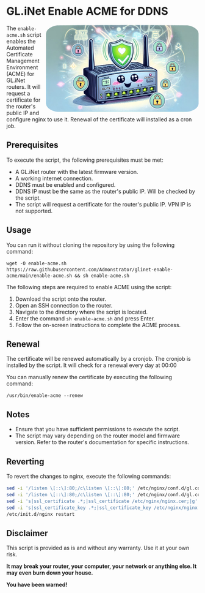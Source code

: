 # GL.iNet Enable ACME for DDNS

<img src="images/screen.jpg" width="400" align="right" alt="Profile Picture" style="border-radius: 10%;">

The `enable-acme.sh` script enables the Automated Certificate Management Environment (ACME) for GL.iNet routers.
It will request a certificate for the router's public IP and configure nginx to use it.
Renewal of the certificate will installed as a cron job.

## Prerequisites

To execute the script, the following prerequisites must be met:

- A GL.iNet router with the latest firmware version.
- A working internet connection.
- DDNS must be enabled and configured.
- DDNS IP must be the same as the router's public IP. Will be checked by the script.
- The script will request a certificate for the router's public IP. VPN IP is not supported.

## Usage

You can run it without cloning the repository by using the following command:

```shell
wget -O enable-acme.sh https://raw.githubusercontent.com/Admonstrator/glinet-enable-acme/main/enable-acme.sh && sh enable-acme.sh
```

The following steps are required to enable ACME using the script:

1. Download the script onto the router.
2. Open an SSH connection to the router.
3. Navigate to the directory where the script is located.
4. Enter the command `sh enable-acme.sh` and press Enter.
5. Follow the on-screen instructions to complete the ACME process.

## Renewal

The certificate will be renewed automatically by a cronjob. The cronjob is installed by the script.
It will check for a renewal every day at 00:00

You can manually renew the certificate by executing the following command:

```shell
/usr/bin/enable-acme --renew
```

## Notes

- Ensure that you have sufficient permissions to execute the script.
- The script may vary depending on the router model and firmware version. Refer to the router's documentation for specific instructions.

## Reverting

To revert the changes to nginx, execute the following commands:

```sh
sed -i '/listen \[::\]:80;/c\listen \[::\]:80;' /etc/nginx/conf.d/gl.conf
sed -i '/listen \[::\]:80;/c\listen \[::\]:80;' /etc/nginx/conf.d/gl.conf
sed -i 's|ssl_certificate .*;|ssl_certificate /etc/nginx/nginx.cer;|g' /etc/nginx/conf.d/gl.conf
sed -i 's|ssl_certificate_key .*;|ssl_certificate_key /etc/nginx/nginx.key;|g' /etc/nginx/conf.d/gl.conf
/etc/init.d/nginx restart
```

## Disclaimer

This script is provided as is and without any warranty. Use it at your own risk.

**It may break your router, your computer, your network or anything else. It may even burn down your house.**

**You have been warned!**
